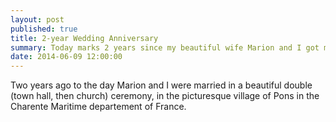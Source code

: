 ```yaml
---
layout: post
published: true
title: 2-year Wedding Anniversary
summary: Today marks 2 years since my beautiful wife Marion and I got married in Pons, France
date: 2014-06-09 12:00:00
---
```

Two years ago to the day Marion and I were married in a beautiful double (town hall, then church) ceremony, in the picturesque village of Pons in the Charente Maritime departement of France.
